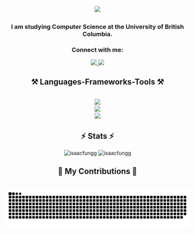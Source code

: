 <h1 align="center">
    <img src="https://readme-typing-svg.herokuapp.com/?font=Righteous&size=35&center=true&vCenter=true&width=500&height=70&duration=4000&lines=Hi+There!;+I'm+Isaac+Fung!;" />
</h1>

<h3 align="center">I am studying Computer Science at the University of British Columbia.</h3>

<h3 align="center">Connect with me:</h3>
<div align="center"> 
  <a href="mailto:isaacfungg@gmail.com">
    <img src="https://img.shields.io/badge/Gmail-333333?style=for-the-badge&logo=gmail&logoColor=red" />
  </a>
  <a href="https://www.linkedin.com/in/isaac-fung-130ab1270/" target="_blank">
    <img src="https://img.shields.io/badge/LinkedIn-0077B5?style=for-the-badge&logo=linkedin&logoColor=white" target="_blank" />
  </a>
</div>


<h2 align="center">⚒️ Languages-Frameworks-Tools ⚒️</h2>
<br/>
<div align="center">
    <img src="https://skillicons.dev/icons?i=java,python,js,c,cpp,html,css,r,mysql,mongodb" /><br>
    <img src="https://skillicons.dev/icons?i=django,react,selenium,jest,sqlite,express,nodejs,npm,pytorch,sklearn" /><br>
    <img src="https://skillicons.dev/icons?i=aws,eclipse,figma,git,idea,latex,linux,stackoverflow,vercel,vscode" /><br>
</div>


<h2 align="center">⚡ Stats ⚡</h2>
<div align="center">
  <img src="https://github-readme-streak-stats.herokuapp.com/?user=isaacfungg&" alt="isaacfungg" width="50%" />
  <img src="https://github-readme-stats.vercel.app/api?username=isaacfungg&show_icons=true&locale=en" alt="isaacfungg" width="47%" />
</div>

<div align="center">
  <h2>🐍 My Contributions 🐍</h2>
  <br>
  <img alt="snake eating my contributions" src="https://raw.githubusercontent.com/salesp07/salesp07/output/github-contribution-grid-snake.svg" />
  
  <br/><br/><br/>
</div>


